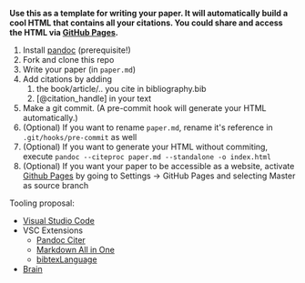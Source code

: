 __Use this as a template for writing your paper. It will automatically build a cool HTML that contains all your citations. You could share and access the HTML via [GitHub Pages](https://pages.github.com/).__

1. Install [pandoc](https://pandoc.org/installing.html) (prerequisite!)
2. Fork and clone this repo
3. Write your paper (in `paper.md`)
4. Add citations by adding
   1. the book/article/.. you cite in bibliography.bib
   2. [@citation_handle] in your text
5. Make a git commit. (A pre-commit hook will generate your HTML automatically.)
6. (Optional) If you want to rename `paper.md`, rename it's reference in `.git/hooks/pre-commit` as well
7. (Optional) If you want to generate your HTML without commiting, execute `pandoc --citeproc paper.md --standalone -o index.html`
8. (Optional) If you want your paper to be accessible as a website, activate [Github Pages](https://pages.github.com/) by going to Settings -> GitHub Pages and selecting Master as source branch

Tooling proposal:
- [Visual Studio Code](https://code.visualstudio.com/)
- VSC Extensions
  - [Pandoc Citer](https://marketplace.visualstudio.com/items?itemName=notZaki.pandocciter)
  - [Markdown All in One](https://marketplace.visualstudio.com/items?itemName=yzhang.markdown-all-in-one)
  - [bibtexLanguage](https://marketplace.visualstudio.com/items?itemName=phr0s.bib)
- [Brain](https://en.wikipedia.org/wiki/Brain)
